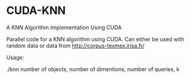 # CUDA-KNN
A KNN Algorithm Implementation Using CUDA


Parallel code for a KNN algorithm using CUDA. Can either be used with random data or data from http://corpus-texmex.irisa.fr/

Usage:

./knn number of objects, number of dimentions, number of queries, k
